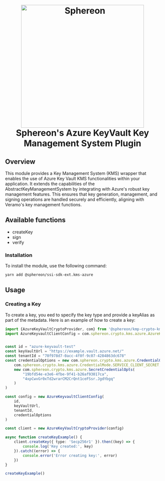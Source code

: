 <!--suppress HtmlDeprecatedAttribute -->
<h1 align="center">
  <br>
  <a href="https://www.sphereon.com"><img src="https://sphereon.com/content/themes/sphereon/assets/img/logo.svg" alt="Sphereon" width="400"></a>
  <br>Sphereon's Azure KeyVault Key Management System Plugin
  <br>
</h1>

## Overview

This module provides a Key Management System (KMS) wrapper that enables the use of Azure Key Vault KMS functionalities within your application. It extends the capabilities of the AbstractKeyManagementSystem by integrating with Azure's robust key management features. This ensures that key generation, management, and signing operations are handled securely and efficiently, aligning with Veramo's key management functions.

## Available functions

- createKey
- sign
- verify

### Installation

To install the module, use the following command:

```bash
yarn add @sphereon/ssi-sdk-ext.kms-azure
```

## Usage

### Creating a Key

To create a key, you eed to specify the key type and provide a keyAlias as part of the metadata. Here is an example of how to create a key:

```typescript
import {AzureKeyVaultCryptoProvider, com} from '@sphereon/kmp-crypto-kms-azure'
import AzureKeyvaultClientConfig = com.sphereon.crypto.kms.azure.AzureKeyvaultClientConfig;


const id = "azure-keyvault-test"
const keyVaultUrl = "https://example.vault.azure.net/"
const tenantId = "70f978d7-0acc-4f0f-9c07-4284863dc678"
const credentialOptions = new com.sphereon.crypto.kms.azure.CredentialOpts(
    com.sphereon.crypto.kms.azure.CredentialMode.SERVICE_CLIENT_SECRET,
    new com.sphereon.crypto.kms.azure.SecretCredentialOpts(
        "19bfd54e-e3e6-4fbe-9f41-b26af93017ca",
        "4xpCwvGr0xTd2wrarCM2CrQnt1ceFSsr.JgdYbgq"
    )
)

const config = new AzureKeyvaultClientConfig(
    id,
    keyVaultUrl,
    tenantId,
    credentialOptions
)

const client = new AzureKeyVaultCryptoProvider(config)

async function createKeyExample() {
    client.createKey({ type: 'Secp256r1' }).then((key) => {
        console.log('Key created:', key)
    }).catch((error) => {
        console.error('Error creating key:', error)
    })
}

createKeyExample()
```
